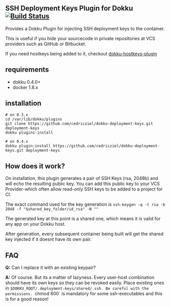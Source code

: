 ## SSH Deployment Keys Plugin for Dokku [![Build Status](https://travis-ci.org/cu12/dokku-deployment-keys.svg?branch=master "Build Status")](https://travis-ci.org/cu12/dokku-deployment-keys)

Provides a Dokku Plugin for injecting SSH deployment keys to the container.

This is useful if you hide your sourcecode in private repositories at VCS providers such as GitHub or Bitbucket.

If you need hostkeys being added to it, checkout [dokku-hostkeys-plugin](https://github.com/cedricziel/dokku-hostkeys-plugin)

## requirements

- dokku 0.4.0+
- docker 1.8.x

## installation

```shell
# on 0.3.x
cd /var/lib/dokku/plugins
git clone https://github.com/cedricziel/dokku-deployment-keys.git deployment-keys
dokku plugins-install

# on 0.4.x
dokku plugin:install https://github.com/cedricziel/dokku-deployment-keys.git deployment-keys
```

## How does it work?

On installation, this plugin generates a pair of SSH Keys (rsa, 2048b) and will echo the resulting public key.
You can add this public key to your VCS Provider-which often allow read-only SSH keys to be added to a project for CI.

The exact command used for the key generation is `ssh-keygen -q -t rsa -b 2048 -f "$shared_key_folder/id_rsa" -N ""`

The generated key at this point is a shared one, which means it is valid for any app on your Dokku host.

After generation, every subsequent container being built will get the shared key injected if it doesnt have its own pair.

## FAQ

**Q:** Can I replace it with an existing keypair?

**A:** Of course. But its a matter of lazyness. Every user-host combination should have its own keys so they can be revoked easily. Place existing ones in `$DOKKU_ROOT/.deployment-keys/shared/.ssh. Be careful with the permissions. `chmod 600` is mandatory for some ssh-executables and this is for a good reason!
